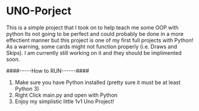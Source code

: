 # UNO-Porject
This is a simple project that I took on to help teach me some OOP with python 
Its not going to be perfect and could probably be done in a more effectient manner but this project is one of my first full projects with Python!
As a warning, some cards might not function properly (i.e. Draws and Skips). I am currently still working on it and they should be implimented soon.

####-----How to RUN------####
1. Make sure you have Python installed (pretty sure it must be at least Python 3)
2. Right Click main.py and open with Python
3. Enjoy my simplistic little 1v1 Uno Project!

